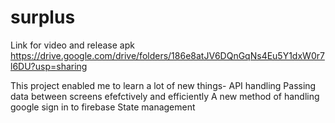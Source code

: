# surplus

Link for video and release apk
https://drive.google.com/drive/folders/186e8atJV6DQnGqNs4Eu5Y1dxW0r7l6DU?usp=sharing

This project enabled me to learn a lot of new things-
API handling
Passing data between screens efefctively and efficiently
A new method of handling google sign in to firebase
State management


